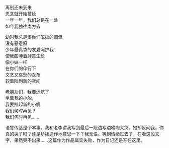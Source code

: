 离别还未到来<br>
思念就开始蔓延<br>
一年一年，我们总是在一处<br>
如今我独往南方去</p>
<p class="has-line-data" data-line-start="9" data-line-end="17">幼时我总是恨你们笨拙的调侃<br>
没有恶意呀<br>
少年最真挚的友爱呵护我<br>
使我酣睡着肆意生长<br>
像小妹一样<br>
在你们的伴行下<br>
文艺又哀愁的女孩<br>
软着陆到新的空间</p>
<p class="has-line-data" data-line-start="18" data-line-end="23">老朋友们，我要远航了<br>
坐着我的小船，<br>
我要扯起新的小帆<br>
我们何时再见？<br>
我们何时再见……</p>
<p class="has-line-data" data-line-start="24" data-line-end="26">语言传达是个本事。我和老李讲我写到最后一段边写边嚎啕大哭。她却反问我，你真的哭了吗？还是矫揉造作地意思一下？我无语。等到情绪过去了，在看这段文字，果然哭不出来……这篇作为作品属实失败，作为日记还是写在这里。<br>
